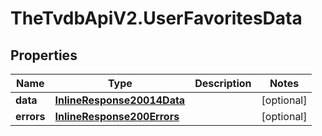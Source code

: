 # TheTvdbApiV2.UserFavoritesData

## Properties
Name | Type | Description | Notes
------------ | ------------- | ------------- | -------------
**data** | [**InlineResponse20014Data**](InlineResponse20014Data.md) |  | [optional] 
**errors** | [**InlineResponse200Errors**](InlineResponse200Errors.md) |  | [optional] 


